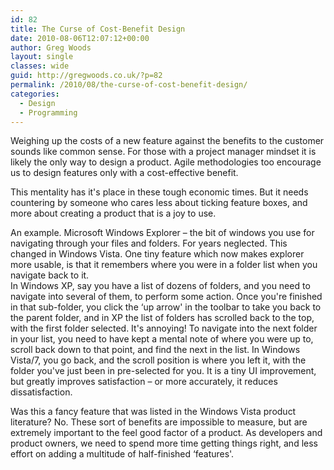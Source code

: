 ```yaml
---
id: 82
title: The Curse of Cost-Benefit Design
date: 2010-08-06T12:07:12+00:00
author: Greg Woods
layout: single
classes: wide
guid: http://gregwoods.co.uk/?p=82
permalink: /2010/08/the-curse-of-cost-benefit-design/
categories:
  - Design
  - Programming
---
```

Weighing up the costs of a new feature against the benefits to the customer sounds like common sense. For those with a project manager mindset it is likely the only way to design a product. Agile methodologies too encourage us to design features only with a cost-effective benefit.

This mentality has it's place in these tough economic times. But it needs countering by someone who cares less about ticking feature boxes, and more about creating a product that is a joy to use.

An example. Microsoft Windows Explorer &#8211; the bit of windows you use for navigating through your files and folders. For years neglected. This changed in Windows Vista. One tiny feature which now makes explorer more usable, is that it remembers where you were in a folder list when you navigate back to it.  
In Windows XP, say you have a list of dozens of folders, and you need to navigate into several of them, to perform some action. Once you're finished in that sub-folder, you click the &#8216;up arrow' in the toolbar to take you back to the parent folder, and in XP the list of folders has scrolled back to the top, with the first folder selected. It's annoying! To navigate into the next folder in your list, you need to have kept a mental note of where you were up to, scroll back down to that point, and find the next in the list. In Windows Vista/7, you go back, and the scroll position is where you left it, with the folder you've just been in pre-selected for you. It is a tiny UI improvement, but greatly improves satisfaction &#8211; or more accurately, it reduces dissatisfaction.

Was this a fancy feature that was listed in the Windows Vista product literature? No. These sort of benefits are impossible to measure, but are extremely important to the feel good factor of a product. As developers and product owners, we need to spend more time getting things right, and less effort on adding a multitude of half-finished &#8216;features'.